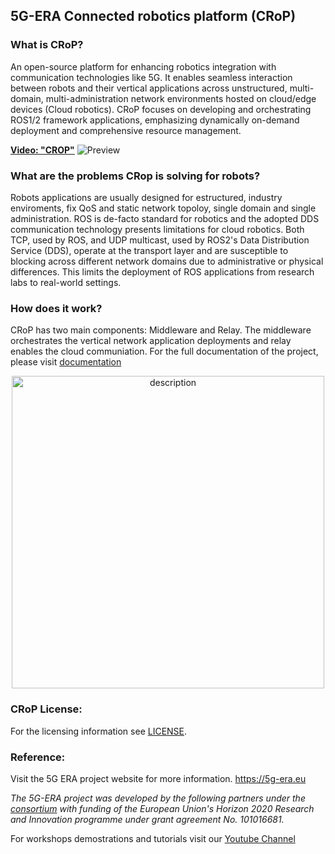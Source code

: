 ## 5G-ERA Connected robotics platform (CRoP)

### What is CRoP?

An open-source platform for enhancing robotics integration with communication technologies like 5G. It enables seamless interaction between robots and their vertical applications across unstructured, multi-domain, multi-administration network environments hosted on cloud/edge devices (Cloud robotics). CRoP focuses on developing and orchestrating ROS1/2 framework applications, emphasizing dynamically on-demand deployment and comprehensive resource management.

[**Video: "CROP"**](https://www.youtube.com/watch?v=onze4jM2J0A)
![Preview](https://i1.ytimg.com/vi/onze4jM2J0A/maxresdefault.jpg)


### What are the problems CRop is solving for robots?

Robots applications are usually designed for estructured, industry enviroments, fix QoS and static network topoloy, single domain and single administration.
ROS is de-facto standard for robotics and the adopted DDS communication technology presents limitations for cloud robotics. Both TCP, used by ROS, and UDP multicast, used by ROS2's Data Distribution Service (DDS), operate at the transport layer and are susceptible to blocking across different network domains due to administrative or physical differences. This limits the deployment of ROS applications from research labs to real-world settings. 

### How does it work?

CRoP has two main components: Middleware and Relay. The middleware orchestrates the vertical network application deployments and relay enables the cloud communiation. For the full documentation of the project, please visit [documentation](https://github.com/5G-ERA/docs)


<p align="center">
  <img src="https://github.com/5G-ERA/.github/assets/26432703/4e1fe1b7-1e50-43a4-8a09-5a31dbaa0d7d" alt="description" width="500"/>
</p>

### CRoP License:

For the licensing information see [LICENSE](https://github.com/5G-ERA/middleware/blob/main/LICENSE).

### Reference:

Visit the 5G ERA project website for more information.
https://5g-era.eu 

*The 5G-ERA project was developed by the following partners under the [consortium](https://5g-era.eu/consortium/) with funding of the European Union's Horizon 2020 Research and Innovation programme under grant agreement No. 101016681.*

For workshops demostrations and tutorials visit our [Youtube Channel](https://www.youtube.com/channel/UCFn5FI9OYLA9_jTwl2cwdFA/videos )



